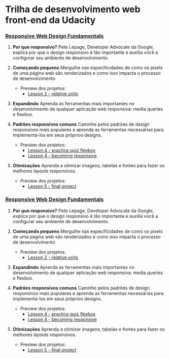 Trilha de desenvolvimento web front-end da Udacity
======

### [Responsive Web Design Fundamentals](https://br.udacity.com/course/responsive-web-design-fundamentals--ud893) ###  
1. **Por que responsivo?** Pete Lepage, Developer Advocate da Google, explica por que o design responsivo é tão importante e auxilia você a configurar seu ambiente de
desenvolvimento.
2. **Começando pequeno**  Mergulhe nas especificidades de como os pixels de uma página web são
renderizados e como isso impacta o processo de desenvolvimento
    - Preview dos projetos:
      - [Lesson 2 - relative units](https://htmlpreview.github.io/?https://github.com/Luana-Menezes/Front-end-web-developer-course/blob/master/responsive%20web%20design%20fundamentals/Lesson%202%20-%20relative%20units/index.html)

3. **Expandindo**  Aprenda as ferramentas mais importantes no desenvolvimento de
qualquer aplicação web responsiva: media queries e flexbox.
4. **Padrões responsivos comuns**  Caminhe pelos padrões de design responsivos mais populares e aprenda
as ferramentas necessárias para implementá-los em seus próprios
designs.
    - Preview dos projetos:
      - [Lesson 4 - practice quiz flexbox](https://htmlpreview.github.io/?https://github.com/Luana-Menezes/Front-end-web-developer-course/blob/master/responsive%20web%20design%20fundamentals/Lesson%204%20-%20practice%20quiz%20flexbox/pattern-mostly-fluid-quiz-blankcss.html)
      - [Lesson 4 - becoming responsive](https://htmlpreview.github.io/?https://github.com/Luana-Menezes/Front-end-web-developer-course/blob/master/responsive%20web%20design%20fundamentals/Lesson%204%20-%20%20becoming%20responsive/index.html)
  
5. **Otimizações**  Aprenda a otimizar imagens, tabelas e fontes para fazer os melhores
layouts responsivos.
    - Preview dos projetos:
      - [Lesson 5 - final project](https://htmlpreview.github.io/?https://github.com/Luana-Menezes/Front-end-web-developer-course/blob/master/responsive%20web%20design%20fundamentals/Lesson%205%20%20-%20final%20project/index.html)


### [Responsive Web Design Fundamentals](https://br.udacity.com/course/responsive-web-design-fundamentals--ud893) ###  
1. **Por que responsivo?** Pete Lepage, Developer Advocate da Google, explica por que o design responsivo é tão importante e auxilia você a configurar seu ambiente de
desenvolvimento.
2. **Começando pequeno**  Mergulhe nas especificidades de como os pixels de uma página web são
renderizados e como isso impacta o processo de desenvolvimento
    - Preview dos projetos:
      - [Lesson 2 - relative units](https://htmlpreview.github.io/?https://github.com/Luana-Menezes/Front-end-web-developer-course/blob/master/responsive%20web%20design%20fundamentals/Lesson%202%20-%20relative%20units/index.html)

3. **Expandindo**  Aprenda as ferramentas mais importantes no desenvolvimento de
qualquer aplicação web responsiva: media queries e flexbox.
4. **Padrões responsivos comuns**  Caminhe pelos padrões de design responsivos mais populares e aprenda
as ferramentas necessárias para implementá-los em seus próprios
designs.
    - Preview dos projetos:
      - [Lesson 4 - practice quiz flexbox](https://htmlpreview.github.io/?https://github.com/Luana-Menezes/Front-end-web-developer-course/blob/master/responsive%20web%20design%20fundamentals/Lesson%204%20-%20practice%20quiz%20flexbox/pattern-mostly-fluid-quiz-blankcss.html)
      - [Lesson 4 - becoming responsive](https://htmlpreview.github.io/?https://github.com/Luana-Menezes/Front-end-web-developer-course/blob/master/responsive%20web%20design%20fundamentals/Lesson%204%20-%20%20becoming%20responsive/index.html)
  
5. **Otimizações**  Aprenda a otimizar imagens, tabelas e fontes para fazer os melhores
layouts responsivos.
    - Preview dos projetos:
      - [Lesson 5 - final project](https://htmlpreview.github.io/?https://github.com/Luana-Menezes/Front-end-web-developer-course/blob/master/responsive%20web%20design%20fundamentals/Lesson%205%20%20-%20final%20project/index.html)





  
